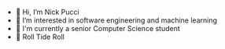 - 👋 Hi, I’m Nick Pucci
- 👀 I’m interested in software engineering and machine learning
- 🌱 I'm currently a senior Computer Science student
- 🐘 Roll Tide Roll

<!---
nickpucci-ops/nickpucci-ops is a ✨ special ✨ repository because its `README.md` (this file) appears on your GitHub profile.
You can click the Preview link to take a look at your changes.
--->
